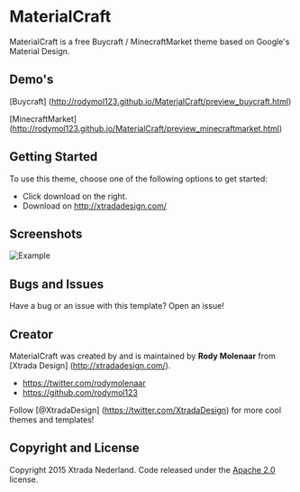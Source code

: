 # MaterialCraft

MaterialCraft is a free Buycraft / MinecraftMarket theme based on Google's Material Design.

## Demo's

[Buycraft] (http://rodymol123.github.io/MaterialCraft/preview_buycraft.html)

[MinecraftMarket] (http://rodymol123.github.io/MaterialCraft/preview_minecraftmarket.html)

## Getting Started

To use this theme, choose one of the following options to get started:
* Click download on the right.
* Download on http://xtradadesign.com/

## Screenshots
![Example](https://xtrada.nl/dist/img/materialcraft.png)
## Bugs and Issues

Have a bug or an issue with this template? Open an issue!

## Creator

MaterialCraft was created by and is maintained by **Rody Molenaar** from [Xtrada Design] (http://xtradadesign.com/).

* https://twitter.com/rodymolenaar
* https://github.com/rodymol123

Follow [@XtradaDesign] (https://twitter.com/XtradaDesign) for more cool themes and templates!


## Copyright and License

Copyright 2015 Xtrada Nederland. Code released under the [Apache 2.0](http://www.apache.org/licenses/LICENSE-2.0) license.
